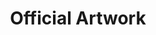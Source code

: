 ---
title: Official Artwork
menu: index
type: art
weight: 5
cascade:
    copyright: This page contains non-free content. Refer to page attribution(s), content used with permission.
---
